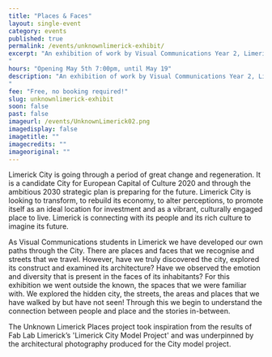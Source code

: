 ```yaml
---
title: "Places & Faces"
layout: single-event
category: events
published: true
permalink: /events/unknownlimerick-exhibit/
excerpt: "An exhibition of work by Visual Communications Year 2, Limerick School of Art & Design
"
hours: "Opening May 5th 7:00pm, until May 19"
description: "An exhibition of work by Visual Communications Year 2, Limerick School of Art & Design
"
fee: "Free, no booking required!"
slug: unknownlimerick-exhibit
soon: false
past: false
imageurl: /events/UnknownLimerick02.png
imagedisplay: false
imagetitle: ""
imagecredits: ""
imageoriginal: ""
---
```


Limerick City is going through a period of great change and regeneration. It is a candidate City for European Capital of Culture 2020 and through the ambitious 2030 strategic plan is preparing for the future. Limerick City is looking to transform, to rebuild its economy, to alter perceptions, to promote itself as an ideal location for investment and as a vibrant, culturally engaged place to live. Limerick is connecting with its people and its rich culture to imagine its future. 


As Visual Communications students in Limerick we have developed our own paths through the City. There are places and faces that we recognise and streets that we travel. However, have we truly discovered the city, explored its construct and examined its architecture? Have we observed the emotion and diversity that is present in the faces of its inhabitants? For this exhibition we went outside the known, the spaces that we were familiar with. We explored the hidden city, the streets, the areas and places that we have walked by but have not seen! Through this we begin to understand the connection between people and place and the stories in-between.


The Unknown Limerick Places project took inspiration from the results of Fab Lab Limerick’s 'Limerick City Model Project' and was underpinned by the architectural photography produced for the City model project. 
